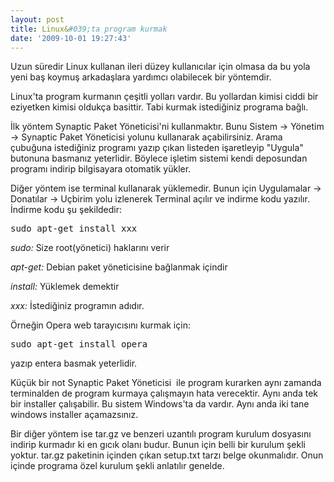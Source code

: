 ```yaml
---
layout: post
title: Linux&#039;ta program kurmak
date: '2009-10-01 19:27:43'
---
```


Uzun süredir Linux kullanan ileri düzey kullanıcılar için olmasa da bu yola yeni baş koymuş arkadaşlara yardımcı olabilecek bir yöntemdir.

Linux'ta program kurmanın çeşitli yolları vardır. Bu yollardan kimisi ciddi bir eziyetken kimisi oldukça basittir. Tabi kurmak istediğiniz programa bağlı.

İlk yöntem Synaptic Paket Yöneticisi'ni kullanmaktır. Bunu Sistem -&gt; Yönetim -&gt; Synaptic Paket Yöneticisi yolunu kullanarak açabilirsiniz. Arama çubuğuna istediğiniz programı yazıp çıkan listeden işaretleyip "Uygula" butonuna basmanız yeterlidir. Böylece işletim sistemi kendi deposundan programı indirip bilgisayara otomatik yükler.

Diğer yöntem ise terminal kullanarak yüklemedir. Bunun için Uygulamalar -&gt; Donatılar -&gt; Uçbirim yolu izlenerek Terminal açılır ve indirme kodu yazılır. İndirme kodu şu şekildedir:
<pre>sudo apt-get install xxx
</pre>
<em>sudo:</em> Size root(yönetici) haklarını verir

<em>apt-get:</em> Debian paket yöneticisine bağlanmak içindir

<em>install:</em> Yüklemek demektir

<em>xxx:</em> İstediğiniz programın adıdır.

Örneğin Opera web tarayıcısını kurmak için:
<pre>sudo apt-get install opera
</pre>
yazıp entera basmak yeterlidir.

Küçük bir not Synaptic Paket Yöneticisi  ile program kurarken  aynı zamanda terminalden de program kurmaya çalışmayın hata verecektir. Aynı anda tek bir installer çalışabilir. Bu sistem Windows'ta da vardır. Aynı anda iki tane windows installer açamazsınız.

Bir diğer yöntem ise tar.gz ve benzeri uzantılı program kurulum dosyasını indirip kurmadır ki en gıcık olanı budur. Bunun için belli bir kurulum şekli yoktur. tar.gz paketinin içinden çıkan setup.txt tarzı belge okunmalıdır. Onun içinde programa özel kurulum şekli anlatılır genelde.